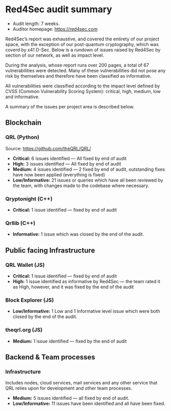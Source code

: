 # Red4Sec audit summary

- Audit length: 7 weeks. 
- Auditor homepage: https://red4sec.com

Red4Sec’s report was exhaustive, and covered the entirety of our project space, with the exception of our post-quantum cryptography, which was coverd by x41 D-Sec. Below is a rundown of issues raised by Red4Sec by section of our network, as well as impact level.

During the analysis, whose report runs over 200 pages, a total of 67 vulnerabilities were detected. Many of these vulnerabilities did not pose any risk by themselves and therefore have been classified as informative.

All vulnerabilities were classified according to the impact level defined by CVSS (Common Vulnerability Scoring System): critical, high, medium, low and informative.

A summary of the issues per project area is described below.

## Blockchain

### QRL (Python)

Source: https://github.com/theQRL/QRL/

- **Critical:** 6 issues identified — All fixed by end of audit
- **High:** 3 issues identified — All fixed by end of audit
- **Medium:** 4 issues identified — 2 fixed by end of audit, outstanding fixes have now been applied (everything is fixed)
- **Low/Informative:** 21 issues or queries which have all been reviewed by the team, with changes made to the codebase where necessary.

### Qryptonight (C++)

- **Critical:** 1 issue identified — fixed by end of audit

### Qrllib (C++)

- **Informative:** 1 issue which was closed by the end of the audit.

## Public facing Infrastructure

### QRL Wallet (JS)

- **Critical:** 1 issue identified — fixed by end of audit
- **High:** 1 issue identified as informative by Red4Sec — the team rated it as High, however, and it was fixed by the end of the audit

### Block Explorer (JS)

- **Low/Informative:** 1 Low and 1 Informative level issue which were both closed by the end of the audit.

### theqrl.org (JS)

- **Medium:** 1 issue identified — fixed by the end of audit

## Backend & Team processes

### Infrastructure

Includes nodes, cloud services, mail services and any other service that QRL relies upon for development and other team processes.

- **Medium:** 5 issues identified — all fixed by end of audit.
- **Low/Informative:** 11 issues have been identified and all have been fixed.
